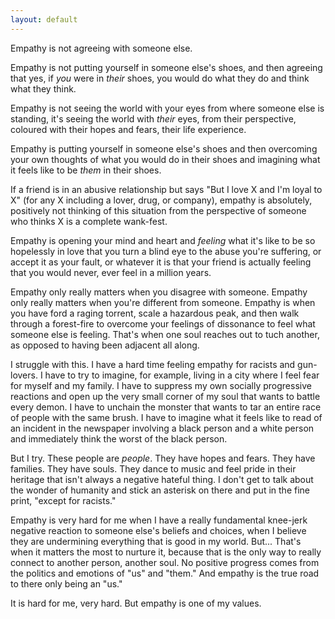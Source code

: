 ```yaml
---
layout: default
---
```


Empathy is not agreeing with someone else.

Empathy is not putting yourself in someone else's shoes, and then agreeing that yes, if *you* were in *their* shoes, you would do what they do and think what they think.

Empathy is not seeing the world with your eyes from where someone else is standing, it's seeing the world with *their* eyes, from their perspective, coloured with their hopes and fears, their life experience.

Empathy is putting yourself in someone else's shoes and then overcoming your own thoughts of what you would do in their shoes and imagining what it feels like to be *them* in their shoes.

If a friend is in an abusive relationship but says "But I love X and I'm loyal to X" (for any X including a lover, drug, or company), empathy is absolutely, positively not thinking of this situation from the perspective of someone who thinks X is a complete wank-fest.

Empathy is opening your mind and heart and *feeling* what it's like to be so hopelessly in love that you turn a blind eye to the abuse you're suffering, or accept it as your fault, or whatever it is that your friend is actually feeling that you would never, ever feel in a million years.

Empathy only really matters when you disagree with someone. Empathy only really matters when you're different from someone. Empathy is when you have ford a raging torrent, scale a hazardous peak, and then walk through a forest-fire to overcome your feelings of dissonance to feel what someone else is feeling. That's when one soul reaches out to tuch another, as opposed to having been adjacent all along.

I struggle with this. I have a hard time feeling empathy for racists and gun-lovers. I have to try to imagine, for example, living in a city where I feel fear for myself and my family. I have to suppress my own socially progressive reactions and open up the very small corner of my soul that wants to battle every demon. I have to unchain the monster that wants to tar an entire race of people with the same brush. I have to imagine what it feels like to read of an incident in the newspaper involving a black person and a white person and immediately think the worst of the black person.

But I try. These people are *people*. They have hopes and fears. They have families. They have souls. They dance to music and feel pride in their heritage that isn't always a negative hateful thing. I don't get to talk about the wonder of humanity and stick an asterisk on there and put in the fine print, "except for racists."

Empathy is very hard for me when I have a really fundamental knee-jerk negative reaction to someone else's beliefs and choices, when I believe they are undermining everything that is good in my world. But... That's when it matters the most to nurture it, because that is the only way to really connect to another person, another soul. No positive progress comes from the politics and emotions of "us" and "them." And empathy is the true road to there only being an "us."

It is hard for me, very hard. But empathy is one of my values.
